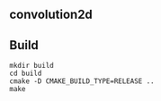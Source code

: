 convolution2d
-----

## Build
```
mkdir build
cd build
cmake -D CMAKE_BUILD_TYPE=RELEASE ..
make
```
